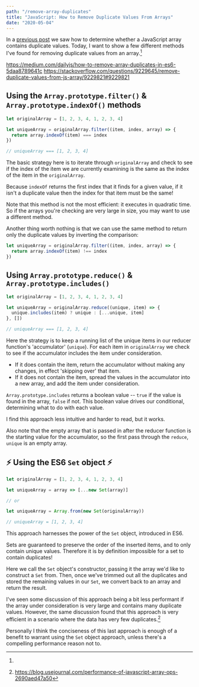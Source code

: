 ```yaml
---
path: "/remove-array-duplicates"
title: "JavaScript: How to Remove Duplicate Values From Arrays"
date: "2020-05-04"
---
```


In a [previous post](https://www.bikesandbytes.net/check-for-array-duplicates) we saw how to determine whether a JavaScript array contains duplicate values. Today, I want to show a few different methods I've found for removing duplicate values from an array.[^1]

[^1]:

  https://medium.com/dailyjs/how-to-remove-array-duplicates-in-es6-5daa8789641c
  https://stackoverflow.com/questions/9229645/remove-duplicate-values-from-js-array/9229821#9229821

## Using the `Array.prototype.filter()` & `Array.prototype.indexOf()` methods

```javascript
let originalArray = [1, 2, 3, 4, 1, 2, 3, 4]

let uniqueArray = originalArray.filter((item, index, array) => {
  return array.indexOf(item) === index
})

// uniqueArray === [1, 2, 3, 4]
```

The basic strategy here is to iterate through `originalArray` and check to see if the index of the item we are currently examining is the same as the index of the item in the `originalArray`.

Because `indexOf` returns the first index that it finds for a given value, if it isn't a duplicate value then the index for that item must be the same!

Note that this method is not the most efficient: it executes in quadratic time. So if the arrays you're checking are very large in size, you may want to use a different method.

Another thing worth nothing is that we can use the same method to return only the duplicate values by inverting the comparison:

```javascript
let uniqueArray = originalArray.filter((item, index, array) => {
  return array.indexOf(item) !== index
})
```

## Using `Array.prototype.reduce()` & `Array.prototype.includes()`

```javascript
let originalArray = [1, 2, 3, 4, 1, 2, 3, 4]

let uniqueArray = originalArray.reduce((unique, item) => {
  unique.includes(item) ? unique : [...unique, item]
}, [])

// uniqueArray === [1, 2, 3, 4]
```

Here the strategy is to keep a running list of the unique items in our reducer function's 'accumulator' (`unique`). For each item in `originalArray` we check to see if the accumulator includes the item under consideration.

- If it does contain the item, return the accumulator without making any changes, in effect 'skipping over' that item.
- If it does not contain the item, spread the values in the accumulator into a new array, and add the item under consideration.

`Array.prototype.includes` returns a boolean value -- `true` if the value is found in the array, `false` if not. This boolean value drives our conditional, determining what to do with each value.

I find this approach less intuitive and harder to read, but it works.

Also note that the empty array that is passed in after the reducer function is the starting value for the accumulator, so the first pass through the `reduce`, `unique` is an empty array.

## ⚡ Using the ES6 `Set` object ⚡

```javascript
let originalArray = [1, 2, 3, 4, 1, 2, 3, 4]

let uniqueArray = array => [...new Set(array)]

// or

let uniqueArray = Array.from(new Set(originalArray))

// uniqueArray = [1, 2, 3, 4]
```

This approach harnesses the power of the `Set` object, introduced in ES6.

Sets are guaranteed to preserve the order of the inserted items, and to only contain unique values. Therefore it is by definition impossible for a set to contain duplicates!

Here we call the `Set` object's constructor, passing it the array we'd like to construct a `Set` from. Then, once we've trimmed out all the duplicates and stored the remaining values in our `Set`, we convert back to an array and return the result.

I've seen some discussion of this approach being a bit less performant if the array under consideration is very large and contains many duplicate values. However, the same discussion found that this approach is very efficient in a scenario where the data has very few duplicates.[^2]

Personally I think the conciseness of this last approach is enough of a benefit to warrant using the `Set` object approach, unless there's a compelling performance reason not to.

[^2]: https://blog.usejournal.com/performance-of-javascript-array-ops-2690aed47a50
